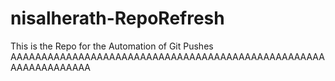 # nisalherath-RepoRefresh
This is the Repo for the Automation of Git Pushes
AAAAAAAAAAAAAAAAAAAAAAAAAAAAAAAAAAAAAAAAAAAAAAAAAAAAAAAAAAAAAAAA